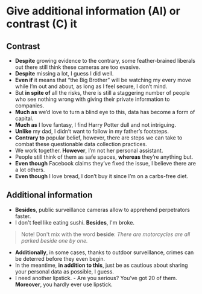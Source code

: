 # Give additional information (AI) or contrast (C) it

## Contrast

* **Despite** growing evidence to the contrary, some feather-brained liberals out there still think these cameras are too evasive.
* **Despite** missing a lot, I guess I did well.
* **Even if** it means that “the Big Brother” will be watching my every move while I’m out and about, as long as I feel secure, I don’t mind.
* But **in spite of** all the risks, there is still a staggering number of people who see nothing wrong with giving their private information to companies.
* **Much as** we’d love to turn a blind eye to this, data has become a form of capital.
* **Much as** I love fantasy, I find Harry Potter dull and not intriguing.
* **Unlike** my dad, I didn’t want to follow in my father’s footsteps.
* **Contrary to** popular belief, however, there are steps we can take to combat these questionable data collection practices.
* We work together. **However**, I’m not her personal assistant.
* People still think of them as safe spaces, **whereas** they’re anything but.
* **Even though** Facebook claims they’ve fixed the issue, I believe there are a lot others.
* **Even though** I love bread, I don’t buy it since I’m on a carbs-free diet.

## Additional information

* **Besides**, public surveillance cameras allow to apprehend perpetrators faster.
* I don't feel like eating sushi. **Besides**, I'm broke.
> Note! Don't mix with the word **beside**: *There are  motorcycles are all parked  beside one by one.*
* **Additionally**, in some cases, thanks to outdoor surveillance, crimes can be deterred before they even begin.
* In the meantime, **in addition to this**, just be as cautious about sharing your personal data as possible, I guess.
* I need another lipstick. - Are you serious? You’ve got 20 of them. **Moreover**, you hardly ever use lipstick.
